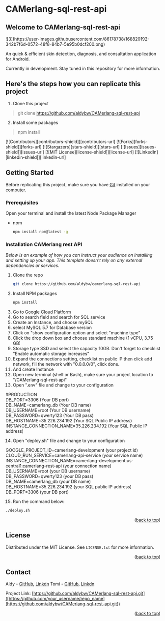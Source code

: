# CAMerlang-sql-rest-api
## Welcome to CAMerlang-sql-rest-api
<div id="top"></div>
![3](https://user-images.githubusercontent.com/86178738/168820192-342b7f6d-0572-48f8-84b7-5e95b0dcf200.png)

An quick &amp; efficient skin detection, diagnosis, and consultation application for Android.

Currently in development. Stay tuned in this repository for more information.

## Here's the steps how you can replicate this project

1. Clone this project

> git clone https://github.com/aldybw/CAMerlang-sql-rest-api

2. Install some packages

> npm install

[![Contributors][contributors-shield]][contributors-url]
[![Forks][forks-shield]][forks-url]
[![Stargazers][stars-shield]][stars-url]
[![Issues][issues-shield]][issues-url]
[![MIT License][license-shield]][license-url]
[![LinkedIn][linkedin-shield]][linkedin-url]

<!-- GETTING STARTED -->
## Getting Started

Before replicating this project, make sure you have [Git](https://git-scm.com/downloads) installed on your computer.

### Prerequisites

Open your terminal and install the latest Node Package Manager
* npm
  ```sh
  npm install npm@latest -g
  ```

### Installation CAMerlang rest API

_Below is an example of how you can instruct your audience on installing and setting up your app. This template doesn't rely on any external dependencies or services._

1. Clone the repo
   ```sh
   git clone https://github.com/aldybw/camerlang-sql-rest-api
   ```
3. Install NPM packages
   ```sh
   npm install
   ```
5. Go to [Google Cloud Platform](https://console.cloud.google.com/)
6. Go to search field and search for SQL service
7. Create an Instance, and choose mySQL
8. select MySQL 5.7 for Database version
9. Click on "show configuration option and select "machine type"
10. Click the drop down box and choose standard machine (1 vCPU, 3.75 GB)
11. Storage type SSD and select the capacity 10GB. Don't forget to checklist "Enable automatic storage increases"
12. Expand the connections setting, checklist on public IP then click add network, fill the network with "0.0.0.0/0", click done.
13. And create Instance
14. Open new terminal (shell or Bash), make sure your project location to "/CAMerlang-sql-rest-api"
15. Open ".env" file and change to your configuration

#PRODUCTION<br>
DB_PORT=3306 (Your DB port)<br>
DB_NAME=camerlang_db (Your DB name)<br>
DB_USERNAME=root (Your DB username)<br>
DB_PASSWORD=qwerty123 (Your DB pass)<br>
DB_HOSTNAME=35.226.234.192 (Your SQL Public IP address)<br>
INSTANCE_CONNECTION_NAME=35.226.234.192 (Your SQL Public IP address)

14. Open "deploy.sh" file and change to your configuration

GOOGLE_PROJECT_ID=camerlang-development (your project id)<br>
CLOUD_RUN_SERVICE=camerlang-api-service (your service name)<br>
INSTANCE_CONNECTION_NAME=camerlang-development:us-central1:camerlang-rest-api (your connection name)<br>
DB_USERNAME=root (your DB username)<br>
DB_PASSWORD=qwerty123 (your DB pass)<br>
DB_NAME=camerlang_db (your DB name)<br>
DB_HOSTNAME=35.226.234.192 (your SQL public IP address)<br>
DB_PORT=3306 (your DB port)

15. Run the command below:
   ```sh
   ./deploy.sh
   ```
<p align="right">(<a href="#top">back to top</a>)</p>

<!-- LICENSE -->
## License

Distributed under the MIT License. See `LICENSE.txt` for more information.

<p align="right">(<a href="#top">back to top</a>)</p>

<!-- CONTACT -->
## Contact

Aldy - [GitHub](https://github.com/aldybw), [Linkdn](https://www.linkedin.com/in/aldycky-bagus-witjaksana-4969441b0/)
Tomi - [GitHub](https://github.com/kurak57), [Linkdn](https://www.linkedin.com/mwlite/in/tomi-timutius-31b1ba137)

Project Link: [https://github.com/aldybw/CAMerlang-sql-rest-api.git]([https://github.com/your_username/repo_name](https://github.com/aldybw/CAMerlang-sql-rest-api.git))

<p align="right">(<a href="#top">back to top</a>)</p>
